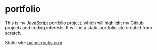 # portfolio

This is my JavaScript portfolio project, which will highlight my Github projects and coding interests.  It will be a static portfolio site created from scratch.

Static site: [palmerrocks.com](https://www.palmerrocks.com)
